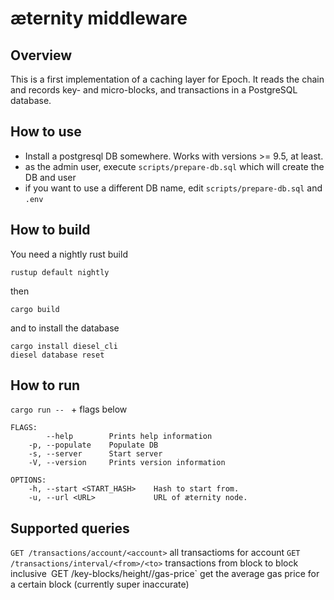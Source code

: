# æternity middleware

## Overview

This is a first implementation of a caching layer for Epoch. It reads the chain and records key- and micro-blocks, and transactions in a PostgreSQL database. 

## How to use

- Install a postgresql DB somewhere. Works with versions >= 9.5, at least.
- as the admin user, execute `scripts/prepare-db.sql` which will create the DB and user
- if you want to use a different DB name, edit `scripts/prepare-db.sql` and `.env`

## How to build

You need a nightly rust build

`rustup default nightly`

then

`cargo build`

and to install the database

```
cargo install diesel_cli
diesel database reset
```


## How to run

`cargo run -- ` + flags below

```
FLAGS:
        --help        Prints help information
    -p, --populate    Populate DB
    -s, --server      Start server
    -V, --version     Prints version information

OPTIONS:
    -h, --start <START_HASH>    Hash to start from.
    -u, --url <URL>             URL of æternity node.

```

## Supported queries

`GET /transactions/account/<account>` all transactioms for account
`GET /transactions/interval/<from>/<to>` transactions from block <from> to block <to> inclusive`
`GET /key-blocks/height/<height>/gas-price` get the average gas price for a certain block (currently super inaccurate)


